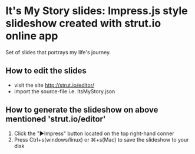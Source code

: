 # It's My Story slides: Impress.js style slideshow created with strut.io online app

Set of slides that portrays my life's journey.

## How to edit the slides

* visit the site http://strut.io/editor/
* import the source-file i.e. ItsMyStory.json

## How to generate the slideshow on above mentioned 'strut.io/editor'
1. Click the "►Impress" button located on the top right-hand conner
2. Press Ctrl+s(windows/linux) or ⌘+s(Mac) to save the slideshow to your disk
